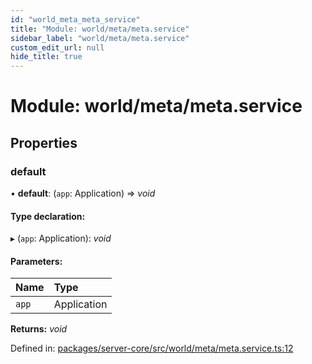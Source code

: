 ```yaml
---
id: "world_meta_meta_service"
title: "Module: world/meta/meta.service"
sidebar_label: "world/meta/meta.service"
custom_edit_url: null
hide_title: true
---
```


# Module: world/meta/meta.service

## Properties

### default

• **default**: (`app`: Application) => *void*

#### Type declaration:

▸ (`app`: Application): *void*

#### Parameters:

Name | Type |
:------ | :------ |
`app` | Application |

**Returns:** *void*

Defined in: [packages/server-core/src/world/meta/meta.service.ts:12](https://github.com/xr3ngine/xr3ngine/blob/a16a45d7e/packages/server-core/src/world/meta/meta.service.ts#L12)
